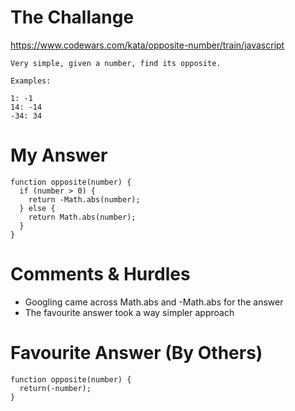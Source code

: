 # The Challange

https://www.codewars.com/kata/opposite-number/train/javascript

```
Very simple, given a number, find its opposite.

Examples:

1: -1
14: -14
-34: 34
```

# My Answer

```
function opposite(number) {
  if (number > 0) {
    return -Math.abs(number);
  } else {
    return Math.abs(number);
  }
}
```

# Comments & Hurdles

* Googling came across Math.abs and -Math.abs for the answer
* The favourite answer took a way simpler approach

# Favourite Answer (By Others)
```
function opposite(number) {
  return(-number);
}
```